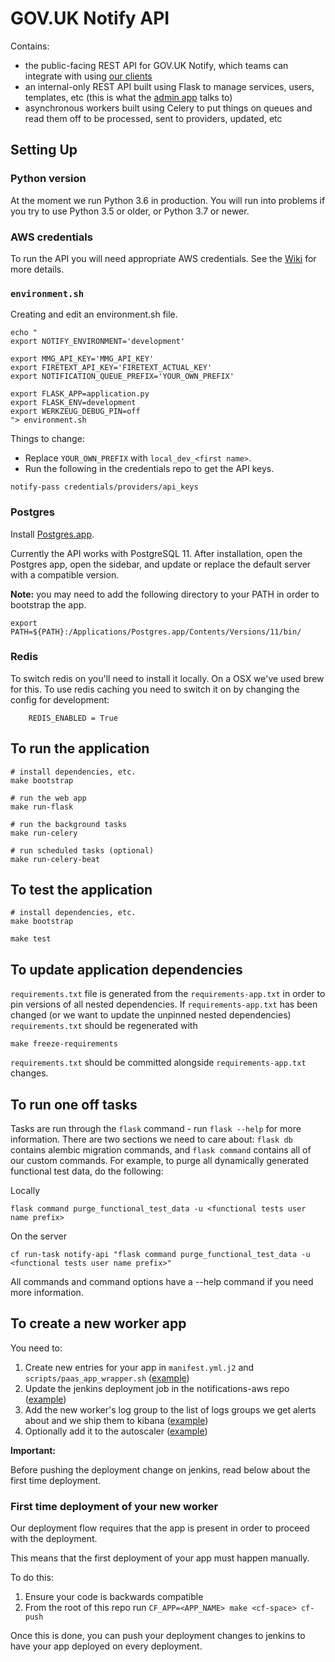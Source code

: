 # GOV.UK Notify API

Contains:
- the public-facing REST API for GOV.UK Notify, which teams can integrate with using [our clients](https://www.notifications.service.gov.uk/documentation)
- an internal-only REST API built using Flask to manage services, users, templates, etc (this is what the [admin app](http://github.com/alphagov/notifications-admin) talks to)
- asynchronous workers built using Celery to put things on queues and read them off to be processed, sent to providers, updated, etc

## Setting Up

### Python version

At the moment we run Python 3.6 in production. You will run into problems if you try to use Python 3.5 or older, or Python 3.7 or newer.

### AWS credentials

To run the API you will need appropriate AWS credentials. See the [Wiki](https://github.com/alphagov/notifications-manuals/wiki/aws-accounts#how-to-set-up-local-development) for more details.

### `environment.sh`

Creating and edit an environment.sh file.

```
echo "
export NOTIFY_ENVIRONMENT='development'

export MMG_API_KEY='MMG_API_KEY'
export FIRETEXT_API_KEY='FIRETEXT_ACTUAL_KEY'
export NOTIFICATION_QUEUE_PREFIX='YOUR_OWN_PREFIX'

export FLASK_APP=application.py
export FLASK_ENV=development
export WERKZEUG_DEBUG_PIN=off
"> environment.sh
```

Things to change:

* Replace `YOUR_OWN_PREFIX` with `local_dev_<first name>`.
* Run the following in the credentials repo to get the API keys.

```
notify-pass credentials/providers/api_keys
```

### Postgres

Install [Postgres.app](http://postgresapp.com/).

Currently the API works with PostgreSQL 11. After installation, open the Postgres app, open the sidebar, and update or replace the default server with a compatible version.

**Note:** you may need to add the following directory to your PATH in order to bootstrap the app.

```
export PATH=${PATH}:/Applications/Postgres.app/Contents/Versions/11/bin/
```

### Redis

To switch redis on you'll need to install it locally. On a OSX we've used brew for this. To use redis caching you need to switch it on by changing the config for development:

        REDIS_ENABLED = True


##  To run the application

```
# install dependencies, etc.
make bootstrap

# run the web app
make run-flask

# run the background tasks
make run-celery

# run scheduled tasks (optional)
make run-celery-beat
```

##  To test the application

```
# install dependencies, etc.
make bootstrap

make test
```

## To update application dependencies

`requirements.txt` file is generated from the `requirements-app.txt` in order to pin
versions of all nested dependencies. If `requirements-app.txt` has been changed (or
we want to update the unpinned nested dependencies) `requirements.txt` should be
regenerated with

```
make freeze-requirements
```

`requirements.txt` should be committed alongside `requirements-app.txt` changes.


## To run one off tasks

Tasks are run through the `flask` command - run `flask --help` for more information. There are two sections we need to
care about: `flask db` contains alembic migration commands, and `flask command` contains all of our custom commands. For
example, to purge all dynamically generated functional test data, do the following:

Locally
```
flask command purge_functional_test_data -u <functional tests user name prefix>
```

On the server
```
cf run-task notify-api "flask command purge_functional_test_data -u <functional tests user name prefix>"
```

All commands and command options have a --help command if you need more information.


## To create a new worker app

You need to:
1. Create new entries for your app in `manifest.yml.j2` and `scripts/paas_app_wrapper.sh` ([example](https://github.com/alphagov/notifications-api/pull/2486/commits/6163ca8b45813ff59b3a879f9cfcb28e55863e16))
1. Update the jenkins deployment job in the notifications-aws repo ([example](https://github.com/alphagov/notifications-aws/commit/69cf9912bd638bce088d4845e4b0a3b11a2cb74c#diff-17e034fe6186f2717b77ba277e0a5828))
1. Add the new worker's log group to the list of logs groups we get alerts about and we ship them to kibana ([example](https://github.com/alphagov/notifications-aws/commit/69cf9912bd638bce088d4845e4b0a3b11a2cb74c#diff-501ffa3502adce988e810875af546b97))
1. Optionally add it to the autoscaler ([example](https://github.com/alphagov/notifications-paas-autoscaler/commit/16d4cd0bdc851da2fab9fad1c9130eb94acf3d15))

**Important:**

Before pushing the deployment change on jenkins, read below about the first time deployment.

### First time deployment of your new worker

Our deployment flow requires that the app is present in order to proceed with the deployment.

This means that the first deployment of your app must happen manually.

To do this:

1. Ensure your code is backwards compatible
1. From the root of this repo run `CF_APP=<APP_NAME> make <cf-space> cf-push`

Once this is done, you can push your deployment changes to jenkins to have your app deployed on every deployment.

